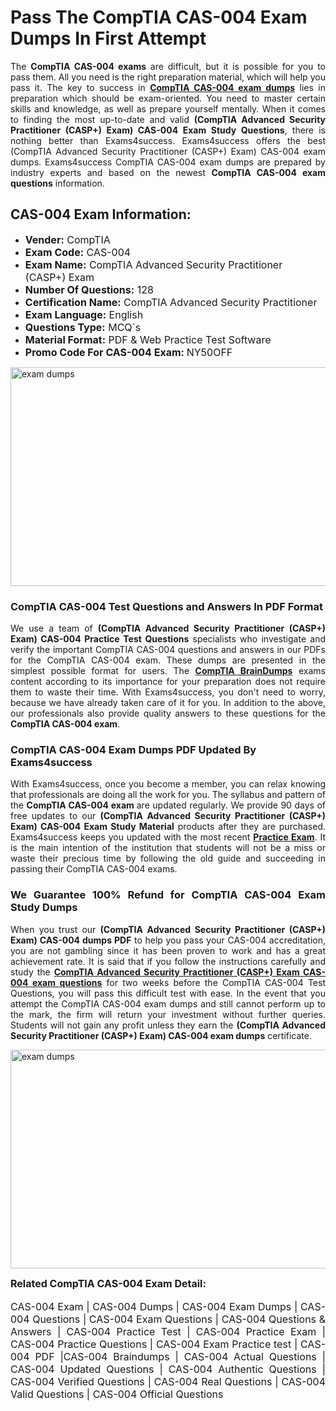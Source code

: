 <h1><strong><strong>Pass The CompTIA CAS-004 Exam Dumps In First Attempt</strong></strong></h1> <p style="text-align:justify">The <strong>CompTIA CAS-004 exams</strong> are difficult, but it is possible for you to pass them. All you need is the right preparation material, which will help you pass it. The key to success in <a href="https://www.exams4success.com/comptia/cas-004-pdf-exam-dumps"><strong>CompTIA CAS-004 exam dumps</strong></a> lies in preparation which should be exam-oriented. You need to master certain skills and knowledge, as well as prepare yourself mentally. When it comes to finding the most up-to-date and valid <strong>(CompTIA Advanced Security Practitioner (CASP+) Exam) CAS-004 Exam Study Questions</strong>, there is nothing better than Exams4success. Exams4success offers the best (CompTIA Advanced Security Practitioner (CASP+) Exam) CAS-004 exam dumps. Exams4success CompTIA CAS-004 exam dumps are prepared by industry experts and based on the newest <strong>CompTIA CAS-004 exam questions</strong> information.</p> <h2><strong><strong>CAS-004 Exam Information:</strong></strong></h2> <ul> <li><span style="font-size:16px"><strong>Vender:</strong> CompTIA</span></li> <li><span style="font-size:16px"><strong>Exam Code:</strong> CAS-004</span></li> <li><span style="font-size:16px"><strong>Exam Name:</strong> CompTIA Advanced Security Practitioner (CASP+) Exam</span></li> <li><span style="font-size:16px"><strong>Number Of Questions:</strong> 128</span></li> <li><span style="font-size:16px"><strong>Certification Name:</strong> CompTIA Advanced Security Practitioner</span></li> <li><span style="font-size:16px"><strong>Exam Language:</strong> English</span></li> <li><span style="font-size:16px"><strong>Questions Type:</strong> MCQ`s</span></li> <li><span style="font-size:16px"><strong>Material Format:</strong> PDF & Web Practice Test Software</span></li> <li><span style="font-size:16px"><strong>Promo Code For CAS-004 Exam: </strong>NY50OFF</span></li> </ul> <p><a href="https://www.exams4success.com/comptia/cas-004-pdf-exam-dumps" rel="no-follow"><img alt="exam dumps" src="https://www.certcollections.com/uploads/content/infrist1.png" style="height:350px; width:750px" /></a></p> <h3><strong>CompTIA CAS-004 Test Questions and Answers In PDF Format</strong></h3> <p style="text-align:justify">We use a team of <strong>(CompTIA Advanced Security Practitioner (CASP+) Exam) CAS-004 Practice Test Questions</strong> specialists who investigate and verify the important CompTIA CAS-004 questions and answers in our PDFs for the CompTIA CAS-004 exam. These dumps are presented in the simplest possible format for users. The <a href="https://www.exams4success.com/comptia-exam-dumps"><strong>CompTIA BrainDumps</strong></a> exams content according to its importance for your preparation does not require them to waste their time. With Exams4success, you don't need to worry, because we have already taken care of it for you. In addition to the above, our professionals also provide quality answers to these questions for the<strong> CompTIA CAS-004 exam</strong>.</p> <h3><strong> CompTIA CAS-004 Exam Dumps PDF Updated By Exams4success</strong></h3> <p style="text-align:justify">With Exams4success, once you become a member, you can relax knowing that professionals are doing all the work for you. The syllabus and pattern of the <strong>CompTIA CAS-004 exam </strong>are updated regularly. We provide 90 days of free updates to our <strong>(CompTIA Advanced Security Practitioner (CASP+) Exam) CAS-004 Exam Study Material</strong> products after they are purchased. Exams4success keeps you updated with the most recent <a href="https://www.exams4success.com/"><strong>Practice Exam</strong></a>. It is the main intention of the institution that students will not be a miss or waste their precious time by following the old guide and succeeding in passing their CompTIA CAS-004 exams.</p> <h3 style="text-align:justify"><strong>We Guarantee 100% Refund for CompTIA CAS-004 Exam Study Dumps</strong></h3> <p style="text-align:justify">When you trust our <strong>(CompTIA Advanced Security Practitioner (CASP+) Exam) CAS-004 dumps PDF</strong> to help you pass your CAS-004 accreditation, you are not gambling since it has been proven to work and has a great achievement rate. It is said that if you follow the instructions carefully and study the <a href="https://www.exams4success.com/comptia/cas-004-pdf-exam-dumps"><strong>CompTIA Advanced Security Practitioner (CASP+) Exam CAS-004 exam questions</strong></a> for two weeks before the CompTIA CAS-004 Test Questions, you will pass this difficult test with ease. In the event that you attempt the CompTIA CAS-004 exam dumps and still cannot perform up to the mark, the firm will return your investment without further queries. Students will not gain any profit unless they earn the <strong>(CompTIA Advanced Security Practitioner (CASP+) Exam) CAS-004 exam dumps</strong> certificate.</p> <p style="text-align:justify"><a href="https://www.exams4success.com/comptia/cas-004-pdf-exam-dumps" rel="no-follow"><img alt="exam dumps" src="https://www.certcollections.com/uploads/content/free_demo1.png" style="height:350px; width:750px" /></a></p> <p style="text-align:justify"><span style="font-size:16px"><strong>Related CompTIA CAS-004 Exam Detail:</strong></span><br /> <br /> <span style="font-size:16px">CAS-004 Exam | CAS-004 Dumps | CAS-004 Exam Dumps | CAS-004 Questions | CAS-004 Exam Questions | CAS-004 Questions & Answers | CAS-004 Practice Test | CAS-004 Practice Exam | CAS-004 Practice Questions | CAS-004 Exam Practice test | CAS-004 PDF |CAS-004 Braindumps | CAS-004 Actual Questions | CAS-004 Updated Questions | CAS-004 Authentic Questions | CAS-004 Verified Questions | CAS-004 Real Questions | CAS-004 Valid Questions | CAS-004 Official Questions</span></p>
